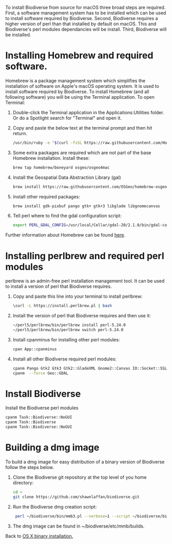 To install Biodiverse from source for macOS three broad steps are required. First, a software management system has to be installed which can be used to install software required by Biodiverse. Second, Biodiverse requires a higher version of perl than that installed by default on macOS. This and Biodiverse's perl modules dependancies will be install. Third, Biodiverse will be installed.

# Installing Homebrew and required software.
Homebrew is a package management system which simplifies the installation of software on Apple's macOS operating system. It is used to install software required by Biodiverse. To install Homebrew (and all following software) you will be using the Terminal application. To open Terminal:
1. Double-click the Terminal application in the Applications:Utilities folder. Or do a Spotlight search for "Terminal" and open it.
2. Copy and paste the below text at the terminal prompt and then hit return.
   ```sh
   /usr/bin/ruby -e "$(curl -fsSL https://raw.githubusercontent.com/Homebrew/install/master/install)"
   ```
3. Some extra packages are required which are not part of the base Homebrew installation. Install these:

   ```sh
   brew tap homebrew/boneyard osgeo/osgeo4mac
   ```
4. Install the Geospatial Data Abstraction Library (gal)
   ```sh
   brew install https://raw.githubusercontent.com/OSGeo/homebrew-osgeo4mac/master/boneyard/gdal-20.rb
   ```
5. Install other required packages:
   ```sh
   brew install gdk-pixbuf pango gtk+ gtk+3 libglade libgnomecanvas
   ```
5. Tell perl where to find the gdal configuration script:
   ```sh 
   export PERL_GDAL_CONFIG=/usr/local/Cellar/gdal-20/2.1.0/bin/gdal-config
   ```
Further information about Homebrew can be found [here](https://brew.sh).

# Installing perlbrew and required perl modules
perlbrew is an admin-free perl installation management tool. It can be used to install a version of perl that Biodiverse requires. 
1. Copy and paste this line into your terminal to install perlbrew:
   ```sh
   \curl -L https://install.perlbrew.pl | bash
   ```
2. Install the version of perl that Biodiverse requires and then use it:
   ```sh
   ~/perl5/perlbrew/bin/perlbrew install perl-5.24.0
   ~/perl5/perlbrew/bin/perlbrew switch perl-5.24.0
   ```
3. Install cpanminus for installing other perl modules:
   ```sh
   cpan App::cpanminus
   ```
4. Install all other Biodiverse required perl modules:
   ```sh
   cpanm Pango Gtk2 Gtk3 Gtk2::GladeXML Gnome2::Canvas IO::Socket::SSL.pm Glib::Object::Introspection PAR::Packer Scalar::Util::Numeric
   cpanm  --force Geo::GDAL
   ```
# Install Biodiverse
Install the Biodiverse perl modules
   ```sh
   cpanm Task::Biodiverse::NoGUI
   cpanm Task::Biodiverse
   cpanm Task::Biodiverse::NoGUI
   ```
# Building a dmg image
To build a dmg image for easy distribution of a binary version of Biodiverse follow the steps below.

1. Clone the Biodiverse git repository at the top level of you home directory:
   ```sh
   cd ~
   git clone https://github.com/shawnlaffan/biodiverse.git
   ```
2. Run the Biodiverse dmg creation script:
   ```sh
    perl ~/biodiverse/bin/mmb3.pl --verbose=1 --script ~/biodiverse/bin/BiodiverseGUI.pl -i ~/biodiverse/bin/Biodiverse_icon.ico --lib_path=/usr/local/lib
   ```
3. The dmg image can be found in ~/biodiverse/etc/mmb/builds.

Back to [OS X binary installation.](https://github.com/shawnlaffan/biodiverse/wiki/OSX_binary_installation)